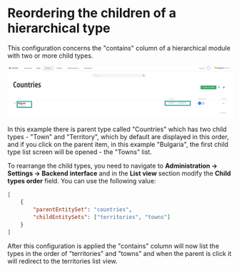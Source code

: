 # Reordering the children of a hierarchical type

This configuration concerns the "contains" column of a hierarchical module with two or more child types.

![Example](./../../assets/reorder-children-list.png "Example")

In this example there is parent type called "Countries" which has two child types - "Town" and "Territory", which by default are displayed in this order, and if you click on the parent item, in this example "Bulgaria", the first child type list screen will be opened - the "Towns" list.
 
To rearrange the child types, you need to navigate to **Administration -> Settings -> Backend interface** and in the **List view** section modify the **Child types order** field. You can use the following value:

```json
[
    {
        "parentEntitySet": "countries",
        "childEntitySets": ["territories", "towns"]
    }
]
```

After this configuration is applied the "contains" column will now list the types in the order of "territories" and "towns" and when the parent is click it will redirect to the territories list view.
